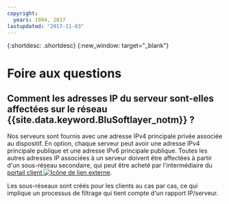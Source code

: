 ```yaml
---
copyright:
  years: 1994, 2017
lastupdated: "2017-11-03"
---
```

{:shortdesc: .shortdesc}
{:new_window: target="_blank"}

# Foire aux questions

## Comment les adresses IP du serveur sont-elles affectées sur le réseau {{site.data.keyword.BluSoftlayer_notm}} ?

Nos serveurs sont fournis avec une adresse IPv4 principale privée associée au dispositif. En option, chaque serveur peut avoir une adresse IPv4 principale publique et une adresse IPv6 principale publique. Toutes les autres adresses IP associées à un serveur doivent être affectées à partir d'un sous-réseau secondaire, qui peut être acheté par l'intermédiaire du [portail client ![Icône de lien externe](../../icons/launch-glyph.svg "Icône de lien externe")](https://control.softlayer.com/).

Les sous-réseaux sont créés pour les clients au cas par cas, ce qui implique un processus de filtrage qui tient compte d'un rapport IP/serveur.
